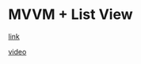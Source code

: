 # MVVM + List View

[link](https://github.com/CuriousDrive/PublicProjects/tree/master/UserInterfaceApp)

[video](https://www.youtube.com/watch?v=mBlzs5owIEY)